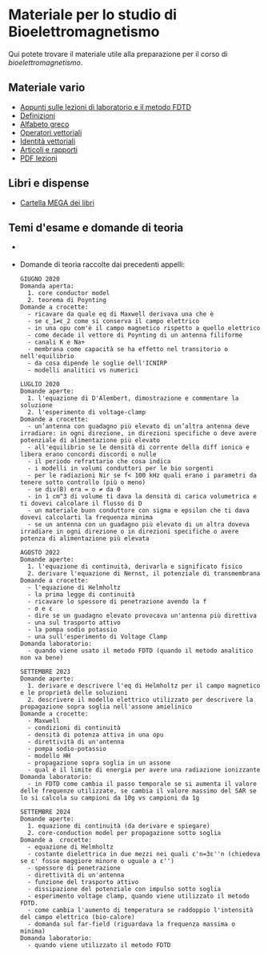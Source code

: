 # Materiale per lo studio di Bioelettromagnetismo

Qui potete trovare il materiale utile alla preparazione per il corso di _bioelettromagnetismo_.

## Materiale vario
- [Appunti sulle lezioni di laboratorio e il metodo FDTD](/Dati/Studio/III%20Anno/BEM/Materiale%20vario/BEM%20laboratorio%20e%20lezioni%20FDTD%20(credits%20Davide%20Bosco).pdf)
- [Definizioni](/Dati/Studio/III%20Anno/BEM/Materiale%20vario/definitions.pdf)
- [Alfabeto greco](/Dati/Studio/III%20Anno/BEM/Materiale%20vario/alfabeto_greco.pdf)
- [Operatori vettoriali](/Dati/Studio/III%20Anno/BEM/Materiale%20vario/vector_operators.pdf)
- [Identità vettoriali](/Dati/Studio/III%20Anno/BEM/Materiale%20vario/vector_identities.pdf)
- [Articoli e rapporti](/Dati/Studio/III%20Anno/BEM/Materiale%20vario/Articoli%20e%20rapporti)
- [PDF lezioni](/Dati/Studio/III%20Anno/BEM/Materiale%20vario/PDF%20lezioni)

## Libri e dispense
- [Cartella MEGA dei libri](https://mega.nz/folder/UoFGlY5S#oEVruDxA9Xnk5nulPOrXMw/folder/kgtlTLBb)

## Temi d'esame e domande di teoria
- []()
- Domande di teoria raccolte dai precedenti appelli:

  ```
  GIUGNO 2020
  Domanda aperta:
    1. core conductor model
    2. teorema di Poynting
  Domande a crocette:
    - ricavare da quale eq di Maxwell derivava una che è
    - se ε_1≠ε_2 come si conserva il campo elettrico
    - in una opu com'è il campo magnetico rispetto a quello elettrico
    - come decade il vettore di Poynting di un antenna filiforme
    - canali K e Na+
    - membrana come capacità se ha effetto nel transitorio o nell'equilibrio
    - da cosa dipende le soglie dell'ICNIRP
    - modelli analitici vs numerici

  LUGLIO 2020
  Domande aperte:
    1. l'equazione di D'Alembert, dimostrazione e commentare la soluzione
    2. l'esperimento di voltage-clamp
  Domande a crocette:
    - un’antenna con guadagno più elevato di un’altra antenna deve irradiare: in ogni direzione, in direzioni specifiche o deve avere potenziale di alimentazione più elevato
    - all'equilibrio se le densità di corrente della diff ionica e libera erano concordi discordi o nulle
    - il periodo refrattario che cosa indica
    - i modelli in volumi conduttori per le bio sorgenti
    - per le radiazioni Nir se f< 100 kHz quali erano i parametri da tenere sotto controllo (più o meno)
    - se div(B) era = o ≠ da 0
    - in 1 cm^3 di volume ti dava la densità di carica volumetrica e ti dovevi calcolare il flusso di D
    - un materiale buon conduttore con sigma e epsilon che ti dava dovevi calcolarti la frequenza minima
    - se un antenna con un guadagno più elevato di un altra doveva irradiare in ogni direzione o in direzioni specifiche o avere potenza di alimentazione più elevata
  
  AGOSTO 2022
  Domande aperte: 
  	1. l'equazione di continuità, derivarla e significato fisico
  	2. derivare l'equazione di Nernst, il potenziale di transmembrana
  Domande a crocette: 
  	- l'equazione di Helmholtz
  	- la prima legge di continuità 
  	- ricavare lo spessore di penetrazione avendo la f
  	- σ e ε
  	- dire se un guadagno elevato provocava un'antenna più direttiva 
  	- una sul trasporto attivo
  	- la pompa sodio potassio 
  	- una sull'esperimento di Voltage Clamp 
  Domanda laboratorio:
  	- quando viene usato il metodo FDTD (quando il metodo analitico non va bene) 
  
  SETTEMBRE 2023
  Domande aperte: 
  	1. derivare e descrivere l'eq di Helmholtz per il campo magnetico e le proprietà delle soluzioni
  	2. descrivere il modello elettrico utilizzato per descrivere la propagazione sopra soglia nell'assone amielinico
  Domande a crocette: 
  	- Maxwell
  	- condizioni di continuità
  	- densità di potenza attiva in una opu 
  	- direttività di un'antenna 
  	- pompa sodio-potassio 
  	- modello HH 
  	- propagazione sopra soglia in un assone 
  	- qual è il limite di energia per avere una radiazione ionizzante
  Domanda laboratorio:
  	- in FDTD come cambia il passo temporale se si aumenta il valore delle frequenze utilizzate, se cambia il valore massimo del SAR se lo si calcola su campioni da 10g vs campioni da 1g
  
  SETTEMBRE 2024
  Domande aperte: 
  	1. equazione di continuità (da derivare e spiegare)
  	2. core-conduction model per propagazione sotto soglia
  Domande a  crocette: 
  	- equazione di Helmholtz 
  	- costante dielettrica in due mezzi nei quali ε'n=3ε''n (chiedeva se ε' fosse maggiore minore o uguale a ε'')
  	- spessore di penetrazione 
  	- direttività di un'antenna
  	- funzione del trasporto attivo 
  	- dissipazione del potenziale con impulso sotto soglia 
  	- esperimento voltage clamp, quando viene utilizzato il metodo FDTD. 
  	- come cambia l'aumento di temperatura se raddoppio l'intensità del campo elettrico (bio-calore) 
  	- domanda sul far-field (riguardava la frequenza massima o minima)
  Domanda laboratorio: 
  	- quando viene utilizzato il metodo FDTD
  ``` 
